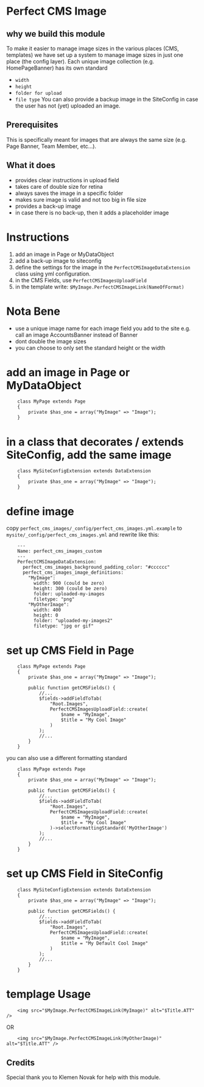 Perfect CMS Image
================

why we build this module
------------
To make it easier to manage image sizes in the various places (CMS, templates) we have set up a system to manage image sizes in just one place (the config layer).  Each unique image collection (e.g. HomePageBanner) has its own standard 
 - `width` 
 - `height`  
 - `folder for upload` 
 - `file type`
 You can also provide a backup image in the SiteConfig in case the user has not (yet) uploaded an image.

Prerequisites
-------------
This is specifically meant for images that are always the same size (e.g. Page Banner, Team Member, etc...).

What it does
-------------
 * provides clear instructions in upload field
 * takes care of double size for retina
 * always saves the image in a specific folder
 * makes sure image is valid and not too big in file size
 * provides a back-up image
 * in case there is no back-up, then it adds a placeholder image


# Instructions

  1. add an image in Page or MyDataObject
  2. add a back-up image to siteconfig
  3. define the settings for the image in the `PerfectCMSImageDataExtension` class using yml configuration.
  4. in the CMS Fields, use `PerfectCMSImagesUploadField`
  5. in the template write: `$MyImage.PerfectCMSImageLink(NameOfFormat)`

# Nota Bene

 * use a unique image name for each image field you add to the site
   e.g. call an image AccountsBanner instead of Banner
 * dont double the image sizes
 * you can choose to only set the standard height or the width

# add an image in Page or MyDataObject

```
    class MyPage extends Page
    {
        private $has_one = array("MyImage" => "Image");
    }
```

# in a class that decorates / extends SiteConfig, add the same image

```
    class MySiteConfigExtension extends DataExtension
    {
        private $has_one = array("MyImage" => "Image");
    }
```

# define image

copy `perfect_cms_images/_config/perfect_cms_images.yml.example`
to `mysite/_config/perfect_cms_images.yml`
and rewrite like this:

```
    ---
    Name: perfect_cms_images_custom
    ---
    PerfectCMSImageDataExtension:
      perfect_cms_images_background_padding_color: "#cccccc"
      perfect_cms_images_image_definitions:
        "MyImage":
          width: 900 (could be zero)
          height: 300 (could be zero)
          folder: uploaded-my-images
          filetype: "png"
        "MyOtherImage":
          width: 400
          height: 0
          folder: "uploaded-my-images2"
          filetype: "jpg or gif"
```

# set up CMS Field in Page


```
    class MyPage extends Page
    {
        private $has_one = array("MyImage" => "Image");

        public function getCMSFields() {
            //...
            $fields->addFieldToTab(
                "Root.Images",
                PerfectCMSImagesUploadField::create(
                    $name = "MyImage",
                    $title = "My Cool Image"
                )
            );
            //...
        }
    }
```

you can also use a different formatting standard


```
    class MyPage extends Page
    {
        private $has_one = array("MyImage" => "Image");

        public function getCMSFields() {
            //...
            $fields->addFieldToTab(
                "Root.Images",
                PerfectCMSImagesUploadField::create(
                    $name = "MyImage",
                    $title = "My Cool Image"
                )->selectFormattingStandard('MyOtherImage')
            );
            //...
        }
    }
```

# set up CMS Field in SiteConfig


```
    class MySiteConfigExtension extends DataExtension
    {
        private $has_one = array("MyImage" => "Image");

        public function getCMSFields() {
            //...
            $fields->addFieldToTab(
                "Root.Images",
                PerfectCMSImagesUploadField::create(
                    $name = "MyImage",
                    $title = "My Default Cool Image"
                )
            );
            //...
        }
    }
```


# templage Usage

```
    <img src="$MyImage.PerfectCMSImageLink(MyImage)" alt="$Title.ATT" />
```

OR

```
    <img src="$MyImage.PerfectCMSImageLink(MyOtherImage)" alt="$Title.ATT" />
```

Credits
------------

Special thank you to Klemen Novak for help with this module.
